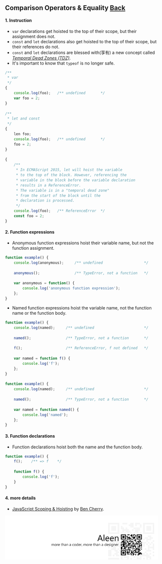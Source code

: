 ## Comparison Operators & Equality [**Back**](./../README.md)

#### 1. Instruction

- `var` declarations get hoisted to the top of their scope, but their assignment does not.
- `const` and `let` declarations also get hoisted to the top of their scope, but their references do not.
- `const` and `let` declarations are blessed with(享有) a new concept called [*Temporal Dead Zones (TDZ)*](https://developer.mozilla.org/en-US/docs/Web/JavaScript/Reference/Statements/let#Temporal_dead_zone_and_errors_with_let).
- It's important to know that `typeof` is no longer safe.

```js
/**
 * var
 */
{
    console.log(foo);   /** undefined       */
    var foo = 2;
}

/**
 * let and const
 */
{
    len foo;
    console.log(foo);   /** undefined       */
    foo = 2;
}
 
{
    /**
     * In ECMAScript 2015, let will hoist the variable
     * to the top of the block. However, referencing the 
     * variable in the block before the variable declaration 
     * results in a ReferenceError. 
     * The variable is in a "temporal dead zone"
     * from the start of the block until the
     * declaration is processed.
     */
    console.log(foo);   /** ReferenceError  */
    const foo = 2;
}
```

#### 2. Function expressions

- Anonymous function expressions hoist their variable name, but not the function assignment.

```js
function example() {
    console.log(anonymous);     /** undefined                   */
    
    anonymous();                /** TypeError, not a function   */
    
    var anonymous = function() {
        console.log('anonymous function expression');
    };
}
```

- Named function expressions hoist the variable name, not the function name or the function body.

```js
function example() {
    console.log(named);     /** undefined                       */
    
    named();                /** TypeError, not a function       */
    
    f();                    /** ReferenceError, f not defined   */
    
    var named = function f() {
        console.log('f');
    };
}

function example() {
    console.log(named);     /** undefined                       */
    
    named();                /** TypeError, not a function       */
    
    var named = function named() {
        console.log('named');
    };
}
```

#### 3. Function declarations

- Function declarations hoist both the name and the function body.

```js
function example() {
    f();    /** => f    */
    
    function f() {
        console.log('f');
    }
}
```

#### 4. more details

- [JavaScript Scoping & Hoisting](http://www.adequatelygood.com/2010/2/JavaScript-Scoping-and-Hoisting/) by [Ben Cherry](http://www.adequatelygood.com/).

<a href="http://aleen42.github.io/" target="_blank" ><img src="./../pic/tail.gif"></a>